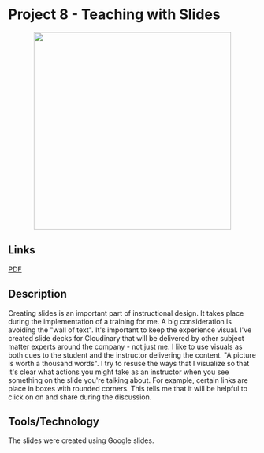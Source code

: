 # Project 8 - Teaching with Slides

<div style="text-align:center;"><img width="400" src="https://res.cloudinary.com/picturecloud7/image/upload/w_400,f_auto,q_auto/capstone/webhook-image.png" /></div>

## Links

[PDF](./images/Webhooks.pdf) 


## Description
Creating slides is an important part of instructional design.  It takes place during the implementation of a training for me.  A big consideration is avoiding the "wall of text".  It's important to keep the experience visual.  I've created slide decks for Cloudinary that will be delivered by other subject matter experts around the company - not just me.  I like to use visuals as both cues to the student and the instructor delivering the content.  "A picture is worth a thousand words".  I try to resuse the ways that I visualize so that it's clear what actions you might take as an instructor when you see something on the slide you're talking about. For example, certain links are place in boxes with rounded corners.  This tells me that it will be helpful to click on on and share during the discussion. 

## Tools/Technology 
The slides were created using Google slides.  